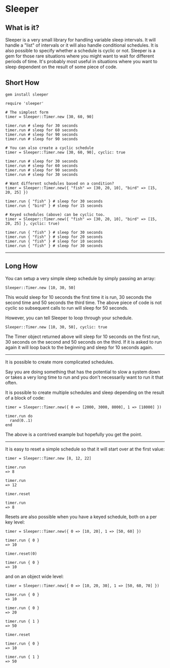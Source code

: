 # Sleeper

## What is it?

Sleeper is a very small library for handling variable sleep intervals.  It will handle a "list" of intervals or it will also handle conditional schedules.  It is also possible to specify whether a schedule is cyclic or not.  Sleeper is a gem for those rare situations where you might want to wait for different periods of time.  It's probably most useful in situations where you want to sleep dependent on the result of some piece of code.

## Short How

~~~~~~
gem install sleeper
~~~~~~

~~~~~~
require 'sleeper'

# The simplest form
timer = Sleeper::Timer.new [30, 60, 90]

timer.run # sleep for 30 seconds
timer.run # sleep for 60 seconds
timer.run # sleep for 90 seconds
timer.run # sleep for 90 seconds

# You can also create a cyclic schedule
timer = Sleeper::Timer.new [30, 60, 90], cyclic: true

timer.run # sleep for 30 seconds
timer.run # sleep for 60 seconds
timer.run # sleep for 90 seconds
timer.run # sleep for 30 seconds

# Want different schedules based on a condition?
timer = Sleeper::Timer.new({ "fish" => [30, 20, 10], "bird" => [15, 20, 25] })

timer.run { "fish" } # sleep for 30 seconds
timer.run { "bird" } # sleep for 15 seconds

# Keyed schedules (above) can be cyclic too.
timer = Sleeper::Timer.new({ "fish" => [30, 20, 10], "bird" => [15, 20, 25] }, cyclic: true)

timer.run { "fish" } # sleep for 30 seconds
timer.run { "fish" } # sleep for 20 seconds
timer.run { "fish" } # sleep for 10 seconds
timer.run { "fish" } # sleep for 30 seconds
~~~~~~

-----

## Long How

You can setup a very simple sleep schedule by simply passing an array:

~~~~~
Sleeper::Timer.new [10, 30, 50]
~~~~~

This would sleep for 10 seconds the first time it is run, 30 seconds the second time and 50 seconds the third time.  The above piece of code is not cyclic so subsequent calls to run will sleep for 50 seconds.  

However, you can tell Sleeper to loop through your schedule.

~~~~~
Sleeper::Timer.new [10, 30, 50], cyclic: true
~~~~~

The Timer object returned above will sleep for 10 seconds on the first run, 30 seconds on the second and 50 seconds on the third.  If it is asked to run again it will loop back to the beginning and sleep for 10 seconds again.

----

It is possible to create more complicated schedules.

Say you are doing something that has the potential to slow a system down or takes a very long time to run and you don't necessarily want to run it that often.

It is possible to create multiple schedules and sleep depending on the result of a block of code:

~~~~~
timer = Sleeper::Timer.new({ 0 => [2000, 3000, 8000], 1 => [18000] })

timer.run do
  rand(0..1)
end
~~~~~

The above is a contrived example but hopefully you get the point.

----

It is easy to reset a simple schedule so that it will start over at the first value:

~~~~~
timer = Sleeper::Timer.new [8, 12, 22]

timer.run
=> 8

timer.run
=> 12

timer.reset

timer.run
=> 8
~~~~~

Resets are also possible when you have a keyed schedule, both on a per key level:

~~~~~
timer = Sleeper::Timer.new({ 0 => [10, 20], 1 => [50, 60] })

timer.run { 0 }
=> 10

timer.reset(0)

timer.run { 0 }
=> 10
~~~~~

and on an object wide level:

~~~~~
timer = Sleeper::Timer.new({ 0 => [10, 20, 30], 1 => [50, 60, 70] })

timer.run { 0 }
=> 10

timer.run { 0 }
=> 20

timer.run { 1 }
=> 50

timer.reset

timer.run { 0 }
=> 10

timer.run { 1 }
=> 50
~~~~~